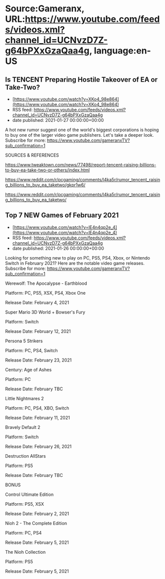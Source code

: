 # Source:Gameranx, URL:https://www.youtube.com/feeds/videos.xml?channel_id=UCNvzD7Z-g64bPXxGzaQaa4g, language:en-US

## Is TENCENT Preparing Hostile Takeover of EA or Take-Two?
 - [https://www.youtube.com/watch?v=XKo4_98e864](https://www.youtube.com/watch?v=XKo4_98e864)
 - RSS feed: https://www.youtube.com/feeds/videos.xml?channel_id=UCNvzD7Z-g64bPXxGzaQaa4g
 - date published: 2021-01-27 00:00:00+00:00

A hot new rumor suggest one of the world's biggest corporations is hoping to buy one of the larger video game publishers. Let's take a deeper look.
Subscribe for more: https://www.youtube.com/gameranxTV?sub_confirmation=1

SOURCES & REFERENCES

https://www.tweaktown.com/news/77498/report-tencent-raising-billions-to-buy-ea-take-two-or-others/index.html

https://www.reddit.com/r/pcgaming/comments/l4ka5r/rumor_tencent_raising_billions_to_buy_ea_taketwo/gkpr1w6/

https://www.reddit.com/r/pcgaming/comments/l4ka5r/rumor_tencent_raising_billions_to_buy_ea_taketwo/

## Top 7 NEW Games of February 2021
 - [https://www.youtube.com/watch?v=lE4n4qp2e_4](https://www.youtube.com/watch?v=lE4n4qp2e_4)
 - RSS feed: https://www.youtube.com/feeds/videos.xml?channel_id=UCNvzD7Z-g64bPXxGzaQaa4g
 - date published: 2021-01-26 00:00:00+00:00

Looking for something new to play on PC, PS5, PS4, Xbox, or Nintendo Switch in February 2021? Here are the notable video game releases.
Subscribe for more: https://www.youtube.com/gameranxTV?sub_confirmation=1

Werewolf: The Apocalypse - Earthblood 

Platform: PC, PS5, XSX, PS4, Xbox One

Release Date: February 4, 2021



Super Mario 3D World + Bowser's Fury 

Platform:  Switch

Release Date: February 12, 2021



Persona 5 Strikers 

Platform: PC, PS4, Switch

Release Date: February 23, 2021



Century: Age of Ashes 

Platform: PC

Release Date: February TBC



Little Nightmares 2 

Platform: PC, PS4, XBO, Switch

Release Date: February 11, 2021



Bravely Default 2 

Platform: Switch

Release Date: February 26, 2021



Destruction AllStars 

Platform: PS5

Release Date: February TBC



BONUS

Control Ultimate Edition 

Platform: PS5, XSX

Release Date: February 2, 2021



Nioh 2 - The Complete Edition 

Platform: PC, PS4

Release Date: February 5, 2021



The Nioh Collection 

Platform: PS5

Release Date: February 5, 2021

